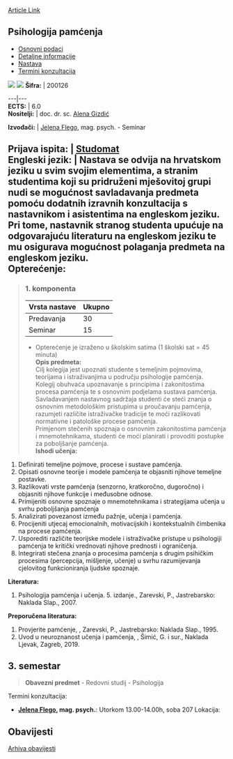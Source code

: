 [Article Link](https://www.fhs.hr/predmet/psipam_a)

## Psihologija pamćenja
  * [Osnovni podaci](https://www.fhs.hr/predmet/psipam_a#v1id-523811_993309_1_0 "Osnovni podaci")
  * [Detaljne informacije](https://www.fhs.hr/predmet/psipam_a#v1id-523811_993309_1_1 "Detaljne informacije")
  * [Nastava](https://www.fhs.hr/predmet/psipam_a#v1id-523811_993309_1_2 "Nastava")
  * [Termini konzultacija](https://www.fhs.hr/predmet/psipam_a#v1id-523811_993309_1_3 "Termini konzultacija")


[![](https://www.fhs.hr/img/flags/gif/hr.gif)](https://www.fhs.hr/predmet/psipam_a) [![](https://www.fhs.hr/img/flags/gif/gb.gif)](https://www.fhs.hr/en/course/pom_c)
**Šifra:** |  200126  
  
---|---  
**ECTS:** |  6.0   
**Nositelji:** |  doc. dr. sc. [Alena Gizdić](https://www.fhs.hr/djelatnik/alena.gizdic)   
  
**Izvođači:** |  [Jelena Flego](https://www.fhs.hr/djelatnik/jelena.flego), mag. psych. - Seminar  
  
**Prijava ispita:** |  [Studomat](http://www.isvu.hr/studomat)  
**Engleski jezik:** |  Nastava se odvija na hrvatskom jeziku u svim svojim elementima, a stranim studentima koji su pridruženi mješovitoj grupi nudi se mogućnost savladavanja predmeta pomoću dodatnih izravnih konzultacija s nastavnikom i asistentima na engleskom jeziku. Pri tome, nastavnik stranog studenta upućuje na odgovarajuću literaturu na engleskom jeziku te mu osigurava mogućnost polaganja predmeta na engleskom jeziku.   
**Opterećenje:**  
---  
> ### 1. komponenta
> | Vrsta nastave | Ukupno  
> ---|---  
> Predavanja | 30  
> Seminar | 15  
> * Opterećenje je izraženo u školskim satima (1 školski sat = 45 minuta)   
**Opis predmeta:**  
> Cilj kolegija jest upoznati studente s temeljnim pojmovima, teorijama i istraživanjima u području psihologije pamćenja.  
>  Kolegij obuhvaća upoznavanje s principima i zakonitostima procesa pamćenja te s osnovnim podjelama sustava pamćenja. Savladavanjem nastavnog sadržaja studenti će steći znanja o osnovnim metodološkim pristupima u proučavanju pamćenja, razumjeti različite istraživačke tradicije te moći razlikovati normativne i patološke procese pamćenja.  
>  Primjenom stečenih spoznaja o osnovnim zakonitostima pamćenja i mnemotehnikama, studenti će moći planirati i provoditi postupke za poboljšanje pamćenja.  
**Ishodi učenja:**  
  1. Definirati temeljne pojmove, procese i sustave pamćenja.
  2. Opisati osnovne teorije i modele pamćenja te objasniti njihove temeljne postavke.
  3. Razlikovati vrste pamćenja (senzorno, kratkoročno, dugoročno) i objasniti njihove funkcije i međusobne odnose.
  4. Primijeniti osnovne spoznaje o mnemotehnikama i strategijama učenja u svrhu poboljšanja pamćenja
  5. Analizirati povezanost između pažnje, učenja i pamćenja.
  6. Procijeniti utjecaj emocionalnih, motivacijskih i kontekstualnih čimbenika na procese pamćenja.
  7. Usporediti različite teorijske modele i istraživačke pristupe u psihologiji pamćenja te kritički vrednovati njihove prednosti i ograničenja.
  8. Integrirati stečena znanja o procesima pamćenja s drugim psihičkim procesima (percepcija, mišljenje, učenje) u svrhu razumijevanja cjelovitog funkcioniranja ljudske spoznaje.

  
**Literatura:**  
  1. Psihologija pamćenja i učenja. 5. izdanje., Zarevski, P., Jastrebarsko: Naklada Slap., 2007. 

  
**Preporučena literatura:**  
  1. Provjerite pamćenje, , Zarevski, P., Jastrebarsko: Naklada Slap., 1995.
  2. Uvod u neuroznanost učenja i pamćenja, , Šimić, G. i sur., Naklada Ljevak, Zagreb, 2019.

  
**3. semestar**  
---  
> **Obavezni predmet** - Redovni studij - Psihologija  
>   
Termini konzultacija: 
  * **[Jelena Flego](https://www.fhs.hr/djelatnik/jelena.flego), mag. psych.**: 
Utorkom 13.00-14.00h, soba 207
Lokacija: 


## Obavijesti
[Arhiva obavijesti](https://www.fhs.hr/predmet/psipam_a?@=21826#news_115664 "Arhiva obavijesti")
